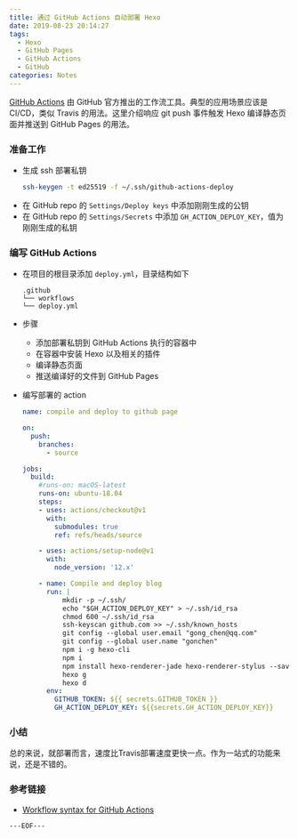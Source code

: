 ```yaml
---
title: 通过 GitHub Actions 自动部署 Hexo
date: 2019-08-23 20:14:27
tags:
  - Hexo
  - GitHub Pages
  - GitHub Actions
  - GitHub
categories: Notes
---
```


[GitHub Actions](https://help.github.com/en/articles/about-github-actions) 由 GitHub 官方推出的工作流工具。典型的应用场景应该是 CI/CD，类似 Travis 的用法。这里介绍响应 git push 事件触发 Hexo 编译静态页面并推送到 GitHub Pages 的用法。

### 准备工作

- 生成 ssh 部署私钥
    ```bash
    ssh-keygen -t ed25519 -f ~/.ssh/github-actions-deploy
    ```
- 在 GitHub repo 的 `Settings/Deploy keys` 中添加刚刚生成的公钥
- 在 GitHub repo 的 `Settings/Secrets` 中添加 `GH_ACTION_DEPLOY_KEY`，值为刚刚生成的私钥

### 编写 GitHub Actions

- 在项目的根目录添加 `deploy.yml`，目录结构如下
    ```
    .github
    └── workflows
    └── deploy.yml
    ```

- 步骤
    - 添加部署私钥到 GitHub Actions 执行的容器中
    - 在容器中安装 Hexo 以及相关的插件
    - 编译静态页面
    - 推送编译好的文件到 GitHub Pages

- 编写部署的 action

    ```yml
    name: compile and deploy to github page
    
    on:
      push:
        branches:
          - source
    
    jobs:
      build:
        #runs-on: macOS-latest
        runs-on: ubuntu-18.04
        steps:
        - uses: actions/checkout@v1
          with:
            submodules: true
            ref: refs/heads/source
    
        - uses: actions/setup-node@v1
          with:
            node_version: '12.x'
    
        - name: Compile and deploy blog
          run: |
              mkdir -p ~/.ssh/
              echo "$GH_ACTION_DEPLOY_KEY" > ~/.ssh/id_rsa
              chmod 600 ~/.ssh/id_rsa
              ssh-keyscan github.com >> ~/.ssh/known_hosts
              git config --global user.email "gong_chen@qq.com"
              git config --global user.name "gonchen"
              npm i -g hexo-cli
              npm i
              npm install hexo-renderer-jade hexo-renderer-stylus --save
              hexo g
              hexo d
          env:
            GITHUB_TOKEN: ${{ secrets.GITHUB_TOKEN }}
            GH_ACTION_DEPLOY_KEY: ${{secrets.GH_ACTION_DEPLOY_KEY}}
    ```

### 小结

总的来说，就部署而言，速度比Travis部署速度更快一点。作为一站式的功能来说，还是不错的。

### 参考链接

- [Workflow syntax for GitHub Actions](https://help.github.com/en/articles/workflow-syntax-for-github-actions)

`---EOF---`